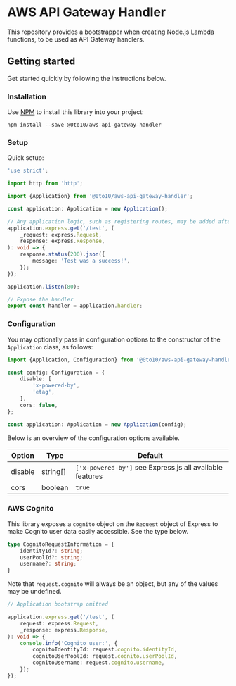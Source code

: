 # AWS API Gateway Handler

This repository provides a bootstrapper when creating Node.js Lambda functions, to
be used as API Gateway handlers.


## Getting started

Get started quickly by following the instructions below.


### Installation

Use [NPM](https://www.npmjs.com/) to install this library into your project:

```shell
npm install --save @0to10/aws-api-gateway-handler
```


### Setup

Quick setup:

```typescript
'use strict';

import http from 'http';

import {Application} from '@0to10/aws-api-gateway-handler';

const application: Application = new Application();

// Any application logic, such as registering routes, may be added after instantiation
application.express.get('/test', (
    _request: express.Request,
    response: express.Response,
): void => {
    response.status(200).json({
        message: 'Test was a success!',
    });
});

application.listen(80);

// Expose the handler
export const handler = application.handler;
```


### Configuration

You may optionally pass in configuration options to the constructor of the `Application`
class, as follows:

```typescript
import {Application, Configuration} from '@0to10/aws-api-gateway-handler';

const config: Configuration = {
    disable: [
        'x-powered-by',
        'etag',
    ],
    cors: false,
};

const application: Application = new Application(config);
```

Below is an overview of the configuration options available.

| Option  | Type     | Default                                                  |
|---------|----------|----------------------------------------------------------|
| disable | string[] | `['x-powered-by']` see Express.js all available features |
| cors    | boolean  | `true`                                                   |


### AWS Cognito

This library exposes a `cognito` object on the `Request` object of Express to make Cognito user
data easily accessible. See the type below.

```typescript
type CognitoRequestInformation = {
    identityId?: string;
    userPoolId?: string;
    username?: string;
}
```

Note that `request.cognito` will always be an object, but any of the values may be undefined.

```typescript
// Application bootstrap omitted

application.express.get('/test', (
    request: express.Request,
    _response: express.Response,
): void => {
    console.info('Cognito user:', {
        cognitoIdentityId: request.cognito.identityId,
        cognitoUserPoolId: request.cognito.userPoolId,
        cognitoUsername: request.cognito.username,
    });
});
```

